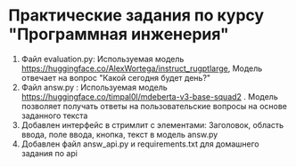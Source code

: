 # Практические задания по курсу "Программная инженерия"
1. Файл evaluation.py: Используемая модель https://huggingface.co/AlexWortega/instruct_rugptlarge, Модель отвечает на вопрос "Какой сегодня будет день?"
2. Файл answ.py : Используемая модель https://huggingface.co/timpal0l/mdeberta-v3-base-squad2 . Модель позволяет получать ответы на пользовательские вопросы на основе заданного текста
3. Добавлен интерфейс в стримлит с элементами: Заголовок, область ввода, поле ввода, кнопка, текст в модель answ.py
4. Добавлен файл answ_api.py и requirements.txt для домашнего задания по api

